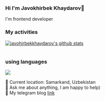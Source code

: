 ### Hi I'm Javokhirbek Khaydarov👋

I'm frontend developer <br/>
### My activities 
[![javohirbekkhaydarov's github stats](https://github-readme-stats.vercel.app/api?username=javohirbekkhaydarov&show_icons=true&theme=react)](https://github.com/javohirbekkhaydarov/github-readme-stats) <br/><br/>

### using languages
![ ](https://github-readme-stats.vercel.app/api/top-langs/?username=javohirbekkhaydarov&show_icons=true&theme=react)

📍   Current location: Samarkand, Uzbekistan  </br>
📝  Ask me about anything, I am happy to help) </br>
📨  My telegram blog <a href="https://t.me/javohirbek_frontEnd">link</a>
